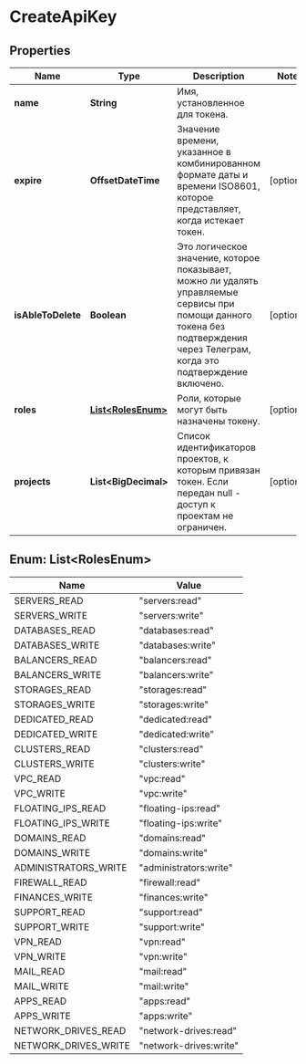 

# CreateApiKey


## Properties

| Name | Type | Description | Notes |
|------------ | ------------- | ------------- | -------------|
|**name** | **String** | Имя, установленное для токена. |  |
|**expire** | **OffsetDateTime** | Значение времени, указанное в комбинированном формате даты и времени ISO8601, которое представляет, когда истекает токен. |  [optional] |
|**isAbleToDelete** | **Boolean** | Это логическое значение, которое показывает, можно ли удалять управляемые сервисы при помощи данного токена без подтверждения через Телеграм, когда это подтверждение включено. |  [optional] |
|**roles** | [**List&lt;RolesEnum&gt;**](#List&lt;RolesEnum&gt;) | Роли, которые могут быть назначены токену. |  [optional] |
|**projects** | **List&lt;BigDecimal&gt;** | Список идентификаторов проектов, к которым привязан токен. Если передан null - доступ к проектам не ограничен. |  [optional] |



## Enum: List&lt;RolesEnum&gt;

| Name | Value |
|---- | -----|
| SERVERS_READ | &quot;servers:read&quot; |
| SERVERS_WRITE | &quot;servers:write&quot; |
| DATABASES_READ | &quot;databases:read&quot; |
| DATABASES_WRITE | &quot;databases:write&quot; |
| BALANCERS_READ | &quot;balancers:read&quot; |
| BALANCERS_WRITE | &quot;balancers:write&quot; |
| STORAGES_READ | &quot;storages:read&quot; |
| STORAGES_WRITE | &quot;storages:write&quot; |
| DEDICATED_READ | &quot;dedicated:read&quot; |
| DEDICATED_WRITE | &quot;dedicated:write&quot; |
| CLUSTERS_READ | &quot;clusters:read&quot; |
| CLUSTERS_WRITE | &quot;clusters:write&quot; |
| VPC_READ | &quot;vpc:read&quot; |
| VPC_WRITE | &quot;vpc:write&quot; |
| FLOATING_IPS_READ | &quot;floating-ips:read&quot; |
| FLOATING_IPS_WRITE | &quot;floating-ips:write&quot; |
| DOMAINS_READ | &quot;domains:read&quot; |
| DOMAINS_WRITE | &quot;domains:write&quot; |
| ADMINISTRATORS_WRITE | &quot;administrators:write&quot; |
| FIREWALL_READ | &quot;firewall:read&quot; |
| FINANCES_WRITE | &quot;finances:write&quot; |
| SUPPORT_READ | &quot;support:read&quot; |
| SUPPORT_WRITE | &quot;support:write&quot; |
| VPN_READ | &quot;vpn:read&quot; |
| VPN_WRITE | &quot;vpn:write&quot; |
| MAIL_READ | &quot;mail:read&quot; |
| MAIL_WRITE | &quot;mail:write&quot; |
| APPS_READ | &quot;apps:read&quot; |
| APPS_WRITE | &quot;apps:write&quot; |
| NETWORK_DRIVES_READ | &quot;network-drives:read&quot; |
| NETWORK_DRIVES_WRITE | &quot;network-drives:write&quot; |



